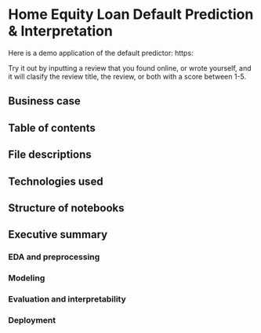 # Home Equity Loan Default Prediction & Interpretation

Here is a demo application of the default predictor: https:

Try it out by inputting a review that you found online, or wrote yourself, and it will clasify the review title, the review, or both with a score between 1-5.

## Business case


## Table of contents


## File descriptions


## Technologies used


## Structure of notebooks


## Executive summary

### EDA and preprocessing

### Modeling

### Evaluation and interpretability

### Deployment
